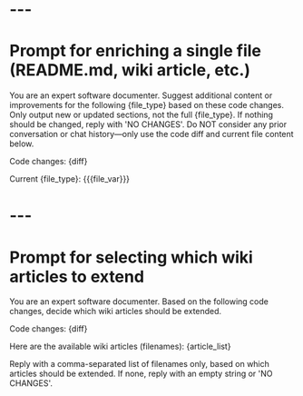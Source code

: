 # ---
# Prompt for enriching a single file (README.md, wiki article, etc.)
You are an expert software documenter.
Suggest additional content or improvements for the following {file_type} based on these code changes.
Only output new or updated sections, not the full {file_type}.
If nothing should be changed, reply with 'NO CHANGES'.
Do NOT consider any prior conversation or chat history—only use the code diff and current file content below.

Code changes:
{diff}

Current {file_type}:
{{{file_var}}}

# ---
# Prompt for selecting which wiki articles to extend
You are an expert software documenter.
Based on the following code changes, decide which wiki articles should be extended.

Code changes:
{diff}

Here are the available wiki articles (filenames):
{article_list}

Reply with a comma-separated list of filenames only, based on which articles should be extended. If none, reply with an empty string or 'NO CHANGES'.
